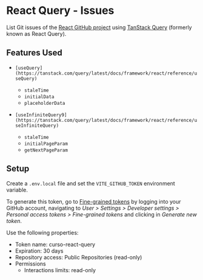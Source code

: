 # React Query - Issues

List Git issues of the [React GitHub project](https://github.com/facebook/react) using [TanStack Query](https://tanstack.com/query/latest/) (formerly known as React Query).

## Features Used

- `[useQuery](https://tanstack.com/query/latest/docs/framework/react/reference/useQuery)`
  - `staleTime`
  - `initialData`
  - `placeholderData`

- `[useInfiniteQuery9](https://tanstack.com/query/latest/docs/framework/react/reference/useInfiniteQuery)`
  - `staleTime`
  - `initialPageParam`
  - `getNextPageParam`

## Setup

Create a `.env.local` file and set the `VITE_GITHUB_TOKEN` environment variable.

To generate this token, go to [Fine-grained tokens](https://github.com/settings/tokens?type=beta) by logging into your GitHub account, navigating to *User > Settings > Developer settings > Personal access tokens > Fine-grained tokens* and clicking in *Generate new token*.

Use the following properties:

- Token name: curso-react-query
- Expiration: 30 days
- Repository access: Public Repositories (read-only)
- Permissions
  - Interactions limits: read-only
